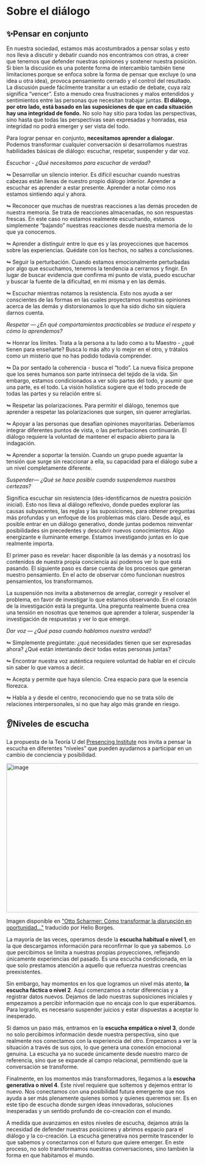 # Sobre el diálogo

## ✨Pensar en conjunto
En nuestra sociedad, estamos más acostumbrados a pensar solas y esto nos lleva a discutir y debatir cuando nos encontramos con otras, a creer que tenemos que defender nuestras opiniones y sostener nuestra posición. Si bien la discusión es una potente forma de intercambio también tiene limitaciones porque se enfoca sobre la forma de pensar que excluye (o una idea u otra idea), provoca pensamiento cerrado y el control del resultado. La discusión puede fácilmente transitar a un estadio de debate, cuya raíz significa “vencer”. Esto a menudo crea frustraciones y malos entendidos y sentimientos entre las personas que necesitan trabajar juntas. **El diálogo, por otro lado, está basado en las suposiciones de que en cada situación hay una integridad de fondo.** No solo hay sitio para todas las perspectivas, sino hasta que todas las perspectivas sean expresadas y honradas, esa integridad no podrá emerger y ser vista del todo.

Para lograr pensar en conjunto, **necesitamos aprender a dialogar**. Podemos transformar cualquier conversación si desarrollamos nuestras habilidades básicas de diálogo: escuchar, respetar, suspender y dar voz.


_Escuchar - ¿Qué necesitamos para escuchar de verdad?_

↬ Desarrollar un silencio interior. Es difícil escuchar cuando nuestras cabezas están llenas de nuestro propio diálogo interior. Aprender a escuchar es aprender a estar presente. Aprender a notar cómo nos estamos sintiendo aquí y ahora.

↬ Reconocer que muchas de nuestras reacciones a las demás proceden de nuestra memoria. Se trata de reacciones almacenadas, no son respuestas frescas. En este caso no estamos realmente escuchando, estamos simplemente “bajando” nuestras reacciones desde nuestra memoria de lo que ya conocemos.

↬ Aprender a distinguir entre lo que es y las proyecciones que hacemos sobre las experiencias. Quédate con los hechos, no saltes a conclusiones.

↬ Seguir la perturbación. Cuando estamos emocionalmente perturbadas por algo que escuchamos, tenemos la tendencia a cerrarnos y fingir. En lugar de buscar evidencia que confirma mi punto de vista, puedo escuchar y buscar la fuente de la dificultad,  en mi misma y en las demás.

↬ Escuchar mientras notamos la resistencia. Esto nos ayuda a ser conscientes de las formas en las cuales proyectamos nuestras opiniones acerca de las demás y distorsionamos lo que ha sido dicho sin siquiera darnos cuenta.


_Respetar ― ¿En qué  comportamientos practicables se traduce el respeto y cómo lo aprendemos?_

↬ Honrar los límites. Trata a la persona a tu lado como a tu Maestro - ¿qué tienen para enseñarte? Busca lo más alto y lo mejor en el otro, y trátalos como un misterio que no has podido todavía comprender.

↬ Da por sentado la coherencia - busca el “todo”. La nueva física propone que los seres humanos son parte intrínseca del tejido de la vida. Sin embargo, estamos condicionados a ver sólo partes del todo, y asumir que una parte, es el todo. La visión holística sugiere que el todo procede de todas las partes y su relación entre sí.

↬ Respetar las polarizaciones. Para permitir el diálogo, tenemos que aprender a respetar las polarizaciones que surgen, sin querer arreglarlas.

↬ Apoyar a las personas que desafían opiniones mayoritarias. Deberíamos integrar diferentes puntos de vista, o las perturbaciones continuarán. El diálogo requiere la voluntad de mantener el espacio abierto para la indagación.

↬ Aprender a soportar la tensión. Cuando un grupo puede aguantar la tensión que surge sin reaccionar a ella, su capacidad para el diálogo sube a un nivel completamente diferente.


_Suspender―  ¿Qué se hace posible cuando suspendemos nuestras certezas?_

Significa escuchar sin resistencia (des-identificarnos de nuestra posición inicial). Esto nos lleva al diálogo reflexivo, donde puedes explorar las causas subyacentes, las reglas y las suposiciones, para obtener preguntas más profundas y un enfoque de los problemas más claro. Desde aquí, es posible entrar en un diálogo generativo, donde juntas podemos reinventar posibilidades sin precedentes y descubrir nuevos conocimientos. Algo energizante e iluminante emerge. Estamos investigando juntas en lo que realmente importa.

El primer paso es revelar: hacer disponible (a las demás y a nosotras) los contenidos de nuestra propia conciencia así podemos ver lo que está pasando. El siguiente paso es darse cuenta de los procesos que generan nuestro pensamiento. En el acto de observar cómo funcionan nuestros pensamientos, los transformamos.

La suspensión nos invita a abstenernos de arreglar, corregir y resolver el problema, en favor de investigar lo que estamos observando. En el corazón de la investigación está la pregunta. Una pregunta realmente buena crea una tensión en nosotras que tenemos que aprender a tolerar, suspender la investigación de respuestas y ver lo que emerge.


_Dar voz ― ¿Qué pasa cuando hablamos nuestra verdad?_

↬ Simplemente pregúntate: ¿qué necesidades tienen que ser expresadas ahora? ¿Qué están intentando decir todas estas personas juntas?

↬ Encontrar nuestra voz auténtica requiere voluntad de hablar en el círculo sin saber lo que vamos a decir.

↬ Acepta y permite que haya silencio. Crea espacio para que la esencia florezca.

↬ Habla a y desde el centro, reconociendo que no se trata sólo de relaciones interpersonales, si no que hay algo más grande en riesgo.


## 👂Niveles de escucha
La propuesta de la Teoría U del [Presencing Institute](https://presencinginstitute.org/) nos invita a pensar la escucha en diferentes “niveles” que pueden ayudarnos a participar en un cambio de conciencia y posibilidad. 

<img width="550" height="391" alt="image" src="https://github.com/user-attachments/assets/3f6cce56-26d9-4065-99ba-a97362bc6503" />

Imagen disponible en ["Otto Scharmer: Cómo transformar la disrupción en oportunidad…"](https://helio-borges-escritor.medium.com/otto-scharmer-c%C3%B3mo-transformar-la-disrupci%C3%B3n-en-oportunidad-cf16b76118e2) traducido por Helio Borges.

La mayoría de las veces, operamos desde la **escucha habitual o nivel 1**, en la que descargamos información para reconfirmar lo que ya sabemos. Lo que percibimos se limita a nuestras propias proyecciones, reflejando únicamente experiencias del pasado. Es una escucha condicionada, en la que solo prestamos atención a aquello que refuerza nuestras creencias preexistentes.

Sin embargo, hay momentos en los que logramos un nivel más atento, **la escucha fáctica o nivel 2**. Aquí comenzamos a notar diferencias y a registrar datos nuevos. Dejamos de lado nuestras suposiciones iniciales y empezamos a percibir información que no encaja con lo que esperábamos. Para lograrlo, es necesario suspender juicios y estar dispuestas a aceptar lo inesperado.

Si damos un paso más, entramos en la **escucha empática o nivel 3**, donde no solo percibimos información desde nuestra perspectiva, sino que realmente nos conectamos con la experiencia del otro. Empezamos a ver la situación a través de sus ojos, lo que genera una conexión emocional genuina. La escucha ya no sucede únicamente desde nuestro marco de referencia, sino que se expande al campo relacional, permitiendo que la conversación se transforme.

Finalmente, en los momentos más transformadores, llegamos a la **escucha generativa o nivel 4**. Este nivel requiere que soltemos y dejemos entrar lo nuevo. Nos conectamos con una posibilidad futura emergente que nos ayuda a ser más plenamente quienes somos y quienes queremos ser. Es en este tipo de escucha donde surgen ideas innovadoras, soluciones inesperadas y un sentido profundo de co-creación con el mundo.

A medida que avanzamos en estos niveles de escucha, dejamos atrás la necesidad de defender nuestras posiciones y abrimos espacio para el diálogo y la co-creación. La escucha generativa nos permite trascender lo que sabemos y conectarnos con el futuro que quiere emerger. En este proceso, no solo transformamos nuestras conversaciones, sino también la forma en que habitamos el mundo.



